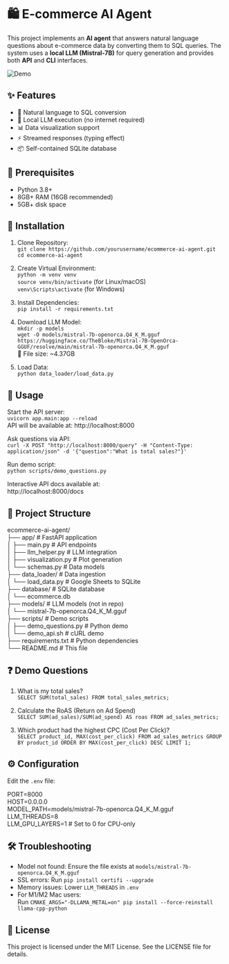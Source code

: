 # 🛍️ E-commerce AI Agent

This project implements an **AI agent** that answers natural language questions about e-commerce data by converting them to SQL queries. The system uses a **local LLM (Mistral-7B)** for query generation and provides both **API** and **CLI** interfaces.

![Demo](https://via.placeholder.com/800x400.png?text=E-commerce+AI+Agent+Demo)

## ✨ Features

- 🧠 Natural language to SQL conversion  
- 💾 Local LLM execution (no internet required)  
- 📊 Data visualization support  
- ⚡ Streamed responses (typing effect)  
- 📦 Self-contained SQLite database  

## 🧰 Prerequisites

- Python 3.8+  
- 8GB+ RAM (16GB recommended)  
- 5GB+ disk space  

## 🚀 Installation

1. Clone Repository:  
`git clone https://github.com/yourusername/ecommerce-ai-agent.git`  
`cd ecommerce-ai-agent`

2. Create Virtual Environment:  
`python -m venv venv`  
`source venv/bin/activate` (for Linux/macOS)  
`venv\Scripts\activate` (for Windows)

3. Install Dependencies:  
`pip install -r requirements.txt`

4. Download LLM Model:  
`mkdir -p models`  
`wget -O models/mistral-7b-openorca.Q4_K_M.gguf https://huggingface.co/TheBloke/Mistral-7B-OpenOrca-GGUF/resolve/main/mistral-7b-openorca.Q4_K_M.gguf`  
📁 File size: ~4.37GB

5. Load Data:  
`python data_loader/load_data.py`

## 🧪 Usage

Start the API server:  
`uvicorn app.main:app --reload`  
API will be available at: http://localhost:8000

Ask questions via API:  
`curl -X POST "http://localhost:8000/query" -H "Content-Type: application/json" -d '{"question":"What is total sales?"}'`

Run demo script:  
`python scripts/demo_questions.py`

Interactive API docs available at:  
http://localhost:8000/docs

## 📁 Project Structure

ecommerce-ai-agent/  
├── app/                   # FastAPI application  
│   ├── main.py            # API endpoints  
│   ├── llm_helper.py      # LLM integration  
│   ├── visualization.py   # Plot generation  
│   └── schemas.py         # Data models  
├── data_loader/           # Data ingestion  
│   └── load_data.py       # Google Sheets to SQLite  
├── database/              # SQLite database  
│   └── ecommerce.db  
├── models/                # LLM models (not in repo)  
│   └── mistral-7b-openorca.Q4_K_M.gguf  
├── scripts/               # Demo scripts  
│   ├── demo_questions.py  # Python demo  
│   └── demo_api.sh        # cURL demo  
├── requirements.txt       # Python dependencies  
└── README.md              # This file  

## ❓ Demo Questions

1. What is my total sales?  
`SELECT SUM(total_sales) FROM total_sales_metrics;`

2. Calculate the RoAS (Return on Ad Spend)  
`SELECT SUM(ad_sales)/SUM(ad_spend) AS roas FROM ad_sales_metrics;`

3. Which product had the highest CPC (Cost Per Click)?  
`SELECT product_id, MAX(cost_per_click) FROM ad_sales_metrics GROUP BY product_id ORDER BY MAX(cost_per_click) DESC LIMIT 1;`

## ⚙️ Configuration

Edit the `.env` file:

PORT=8000  
HOST=0.0.0.0  
MODEL_PATH=models/mistral-7b-openorca.Q4_K_M.gguf  
LLM_THREADS=8  
LLM_GPU_LAYERS=1  # Set to 0 for CPU-only

## 🛠️ Troubleshooting

- Model not found: Ensure the file exists at `models/mistral-7b-openorca.Q4_K_M.gguf`
- SSL errors: Run `pip install certifi --upgrade`
- Memory issues: Lower `LLM_THREADS` in `.env`
- For M1/M2 Mac users:  
Run `CMAKE_ARGS="-DLLAMA_METAL=on" pip install --force-reinstall llama-cpp-python`

## 📄 License

This project is licensed under the MIT License. See the LICENSE file for details.
